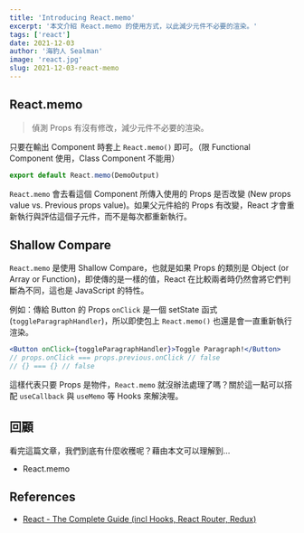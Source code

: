 ```yaml
---
title: 'Introducing React.memo'
excerpt: '本文介紹 React.memo 的使用方式，以此減少元件不必要的渲染。'
tags: ['react']
date: 2021-12-03
author: '海豹人 Sealman'
image: 'react.jpg'
slug: 2021-12-03-react-memo
---
```


## React.memo

> 偵測 Props 有沒有修改，減少元件不必要的渲染。

只要在輸出 Component 時套上 `React.memo()` 即可。（限 Functional Component 使用，Class Component 不能用）

```jsx
export default React.memo(DemoOutput)
```

`React.memo` 會去看這個 Component 所傳入使用的 Props 是否改變 (New props value vs. Previous props value)。如果父元件給的 Props 有改變，React 才會重新執行與評估這個子元件，而不是每次都重新執行。

## Shallow Compare

`React.memo` 是使用 Shallow Compare，也就是如果 Props 的類別是 Object (or Array or Function)，即使傳的是一樣的值，React 在比較兩者時仍然會將它們判斷為不同，這也是 JavaScript 的特性。

例如：傳給 Button 的 Props `onClick` 是一個 setState 函式 (`toggleParagraphHandler`)，所以即使包上 `React.memo()` 也還是會一直重新執行渲染。

```jsx
<Button onClick={toggleParagraphHandler}>Toggle Paragraph!</Button>
// props.onClick === props.previous.onClick // false
// {} === {} // false
```

這樣代表只要 Props 是物件，`React.memo` 就沒辦法處理了嗎？關於這一點可以搭配 `useCallback` 與 `useMemo` 等 Hooks 來解決喔。

## 回顧

看完這篇文章，我們到底有什麼收穫呢？藉由本文可以理解到…

- React.memo

## References

- [React - The Complete Guide (incl Hooks, React Router, Redux)](https://www.udemy.com/course/react-the-complete-guide-incl-redux/)
